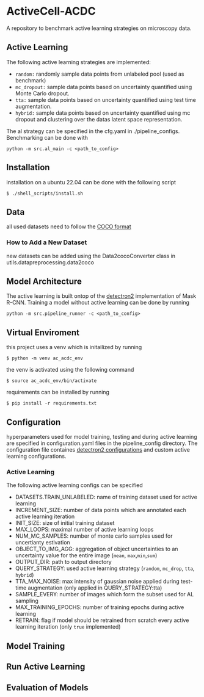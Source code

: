 # ActiveCell-ACDC
A repository to benchmark active learning strategies on microscopy data.

## Active Learning
The following active learning strategies are implemented:
- `random:` randomly sample data points from unlabeled pool (used as benchmark)
- `mc_dropout:` sample data points based on uncertainty quantified using Monte Carlo dropout.
- `tta:` sample data points based on uncertainty quantified using test time augmentation.
- `hybrid:` sample data points based on uncertainty quantified using mc dropout and clustering over the datas latent space representation.

The al strategy can be specified in the cfg.yaml in ./pipeline_configs. Benchmarking can be done with
```console
python -m src.al_main -c <path_to_config>
```

## Installation
installation on a ubuntu 22.04 can be done with the following script
```console
$ ./shell_scripts/install.sh
```

## Data 
all used datasets need to follow the [COCO format](https://cocodataset.org/#format-data)
### How to Add a New Dataset
new datasets can be added using the Data2cocoConverter class in utils.datapreprocessing.data2coco 

## Model Architecture
The active learning is built ontop of the [detectron2](https://github.com/facebookresearch/detectron2) implementation of Mask R-CNN. Training a model without active learning can be done by running
```console
python -m src.pipeline_runner -c <path_to_config>
```


## Virtual Enviroment
this project uses a venv which is initailized by running
```console
$ python -m venv ac_acdc_env
```
the venv is activated using the following command

```console
$ source ac_acdc_env/bin/activate 
```
requirements can be installed by running 
```console
$ pip install -r requirements.txt 
```


## Configuration
hyperparameters used for model training, testing and during active learning are specified in configuration.yaml files in the pipeline_config directory. The configuration file containes [detectron2 configurations](https://detectron2.readthedocs.io/en/latest/modules/config.html#yaml-config-references) and custom active learning configurations.
### Active Learning
The following active learning configs can be specified

- DATASETS.TRAIN_UNLABELED: name of training dataset used for active learning
- INCREMENT_SIZE: number of data points which are annotated each active learning iteration
- INIT_SIZE: size of initial training dataset
- MAX_LOOPS: maximal number of active learning loops
- NUM_MC_SAMPLES: number of monte carlo samples used for uncertianty estivation
- OBJECT_TO_IMG_AGG: aggregation of object uncertainties to an uncertainty value for the entire image (`mean`, `max`,`min`,`sum`)
- OUTPUT_DIR: path to output directory
- QUERY_STRATEGY: used active learning strategy (`random`, `mc_drop`, `tta`, `hybrid`)
- TTA_MAX_NOISE: max intensity of gaussian noise applied during test-time augmentation (only applied in QUERY_STRATEGY:tta)
- SAMPLE_EVERY: number of images which form the subset used for AL sampling
- MAX_TRAINING_EPOCHS: number of training epochs during active learning
- RETRAIN: flag if model should be retrained from scratch every active learning iteration (only `true` implemented)

## Model Training

## Run Active Learning

## Evaluation of Models
